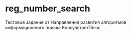 # reg_number_search
Тестовое задание от Направления развития алгоритмов информационного поиска КонсультантПлюс
